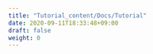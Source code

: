 ```yaml
---
title: "Tutorial_content/Docs/Tutorial"
date: 2020-09-11T18:33:48+09:00
draft: false
weight: 0
---
```


